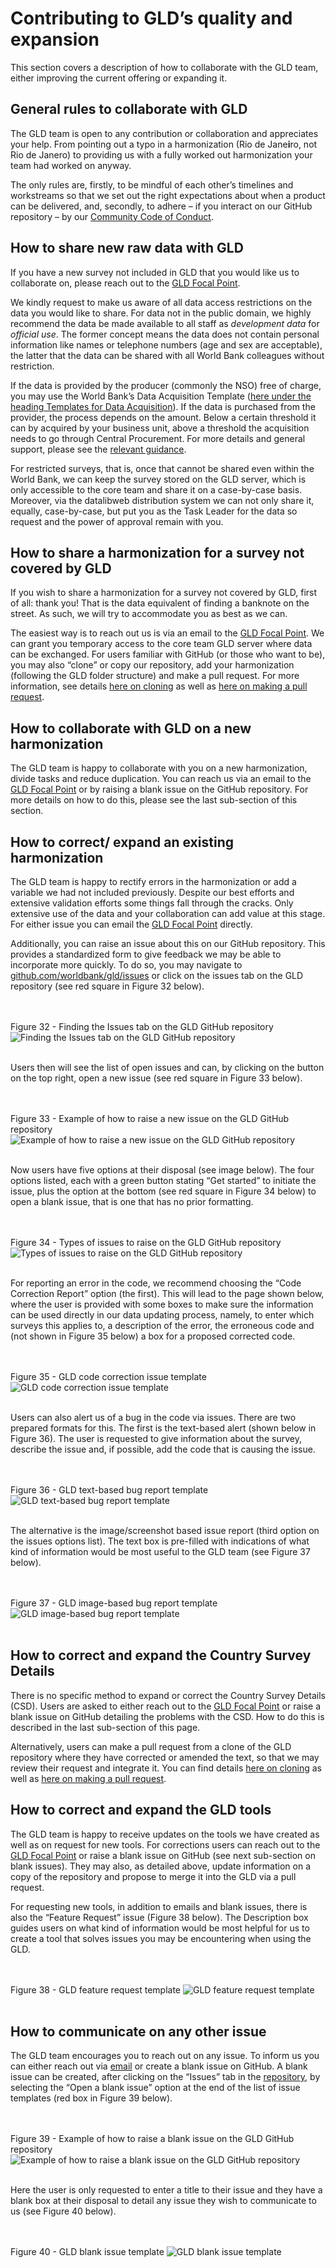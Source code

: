 # Contributing to GLD’s quality and expansion

This section covers a description of how to collaborate with the GLD team, either improving the current offering or expanding it. 

## General rules to collaborate with GLD

The GLD team is open to any contribution or collaboration and appreciates your help. From pointing out a typo in a harmonization (Rio de Jane**i**ro, not Rio de Janero) to providing us with a fully worked out harmonization your team had worked on anyway. 

The only rules are, firstly, to be mindful of each other’s timelines and workstreams so that we set out the right expectations about when a product can be delivered, and, secondly, to adhere – if you interact on our GitHub repository – by our [Community Code of Conduct](https://github.com/worldbank/gld/blob/main/Support/E%20-%20Community%20Guidelines/CODE_OF_CONDUCT.md).

## How to share new raw data with GLD

If you have a new survey not included in GLD that you would like us to collaborate on, please reach out to the [GLD Focal Point](mailto:gld@worldbank.org).

We kindly request to make us aware of all data access restrictions on the data you would like to share. For data not in the public domain, we highly recommend the data be made available to all staff as *development data* for *official use*. The former concept means the data does not contain personal information like names or telephone numbers (age and sex are acceptable), the latter that the data can be shared with all World Bank colleagues without restriction.

If the data is provided by the producer (commonly the NSO) free of charge, you may use the World Bank’s Data Acquisition Template ([here under the heading Templates for Data Acquisition](https://microdatalib.worldbank.org/index.php/resources)). If the data is purchased from the provider, the process depends on the amount. Below a certain threshold it can by acquired by your business unit, above a threshold the acquisition needs to go through Central Procurement. For more details and general support, please see the [relevant guidance](https://worldbankgroup.sharepoint.com/sites/ppfonline/PPFDocuments/8583a4c1871546b39baf6cc0a524ccff.pdf).

For restricted surveys, that is, once that cannot be shared even within the World Bank, we can keep the survey stored on the GLD server, which is only accessible to the core team and share it on a case-by-case basis. Moreover, via the datalibweb distribution system we can not only share it, equally, case-by-case, but put you as the Task Leader for the data so request and the power of approval remain with you.

## How to share a harmonization for a survey not covered by GLD

If you wish to share a harmonization for a survey not covered by GLD, first of all: thank you! That is the data equivalent of finding a banknote on the street. As such, we will try to accommodate you as best as we can.

The easiest way is to reach out us is via an email to the [GLD Focal Point](mailto:gld@worldbank.org). We can grant you temporary access to the core team GLD server where data can be exchanged. For users familiar with GitHub (or those who want to be), you may also “clone” or copy our repository, add your harmonization (following the GLD folder structure) and make a pull request. For more information, see details [here on cloning](https://docs.github.com/en/repositories/creating-and-managing-repositories/cloning-a-repository) as well as [here on making a pull request](https://docs.github.com/en/pull-requests/collaborating-with-pull-requests/proposing-changes-to-your-work-with-pull-requests/creating-a-pull-request).

## How to collaborate with GLD on a new harmonization
The GLD team is happy to collaborate with you on a new harmonization, divide tasks and reduce duplication. You can reach us via an email to the [GLD Focal Point](mailto:gld@worldbank.org) or by raising a blank issue on the GitHub repository. For more details on how to do this, please see the last sub-section of this section.

## How to correct/ expand an existing harmonization

The GLD team is happy to rectify errors in the harmonization or add a variable we had not included previously. Despite our best efforts and extensive validation efforts some things fall through the cracks. Only extensive use of the data and your collaboration can add value at this stage. For either issue you can email the [GLD Focal Point](mailto:gld@worldbank.org) directly.

Additionally, you can raise an issue about this on our GitHub repository. This provides a standardized form to give feedback we may be able to incorporate more quickly. To do so, you may navigate to [github.com/worldbank/gld/issues](github.com/worldbank/gld/issues) or click on the issues tab on the GLD repository (see red square in Figure 32 below).

<br></br>
Figure 32 - Finding the Issues tab on the GLD GitHub repository
![Finding the Issues tab on the GLD GitHub repository](images/issues_img_1.png)
<br></br>

Users then will see the list of open issues and can, by clicking on the button on the top right, open a new issue (see red square in Figure 33 below).

<br></br>
Figure 33 - Example of how to raise a new issue on the GLD GitHub repository
![Example of how to raise a new issue on the GLD GitHub repository](images/issues_img_2.png)
<br></br>

Now users have five options at their disposal (see image below). The four options listed, each with a green button stating “Get started” to initiate the issue, plus the option at the bottom (see red square in Figure 34 below) to open a blank issue, that is one that has no prior formatting.

<br></br>
Figure 34 - Types of issues to raise on the GLD GitHub repository
![Types of issues to raise on the GLD GitHub repository](images/issues_img_3.png)
<br></br> 

For reporting an error in the code, we recommend choosing the “Code Correction Report” option (the first). This will lead to the page shown below, where the user is provided with some boxes to make sure the information can be used directly in our data updating process, namely, to enter which surveys this applies to, a description of the error, the erroneous code and (not shown in Figure 35 below) a box for a proposed corrected code.

<br></br>
Figure 35 - GLD code correction issue template
![GLD code correction issue template](images/issues_img_4.png)
<br></br> 

Users can also alert us of a bug in the code via issues. There are two prepared formats for this. The first is the text-based alert (shown below in Figure 36). The user is requested to give information about the survey, describe the issue and, if possible, add the code that is causing the issue. 

<br></br>
Figure 36 - GLD text-based bug report template
![GLD text-based bug report template](images/issues_img_5.png)
<br></br> 

The alternative is the image/screenshot based issue report (third option on the issues options list). The text box is pre-filled with indications of what kind of information would be most useful to the GLD team (see Figure 37 below).

<br></br>
Figure 37 - GLD image-based bug report template
![GLD image-based bug report template](images/issues_img_6.png)
<br></br> 

## How to correct and expand the Country Survey Details

There is no specific method to expand or correct the Country Survey Details (CSD). Users are asked to either reach out to the [GLD Focal Point](mailto:gld@worldbank.org) or raise a blank issue on GitHub detailing the problems with the CSD. How to do this is described in the last sub-section of this page.

Alternatively, users can make a pull request from a clone of the GLD repository where they have corrected or amended the text, so that we may review their request and integrate it. You can find details [here on cloning](https://docs.github.com/en/repositories/creating-and-managing-repositories/cloning-a-repository) as well as [here on making a pull request](https://docs.github.com/en/pull-requests/collaborating-with-pull-requests/proposing-changes-to-your-work-with-pull-requests/creating-a-pull-request).

## How to correct and expand the GLD tools

The GLD team is happy to receive updates on the tools we have created as well as on request for new tools. For corrections users can reach out to the [GLD Focal Point](mailto:gld@worldbank.org) or raise a blank issue on GitHub (see next sub-section on blank issues). They may also, as detailed above, update information on a copy of the repository and propose to merge it into the GLD via a pull request.

For requesting new tools, in addition to emails and blank issues, there is also the “Feature Request” issue (Figure 38 below). The Description box guides users on what kind of information would be most helpful for us to create a tool that solves issues you may be encountering when using the GLD.

<br></br>
Figure 38 - GLD feature request template
![GLD feature request template](images/issues_img_7.png)
<br></br> 

## How to communicate on any other issue

The GLD team encourages you to reach out on any issue. To inform us you can either reach out via [email](mailto:gld@worldbank.org) or create a blank issue on GitHub. A blank issue can be created, after clicking on the “Issues” tab in the [repository](https://github.com/worldbank/gld), by selecting the “Open a blank issue” option at the end of the list of issue templates (red box in Figure 39 below).

<br></br>
Figure 39 - Example of how to raise a blank issue on the GLD GitHub repository
![Example of how to raise a blank issue on the GLD GitHub repository](images/issues_img_8.png)
<br></br> 

Here the user is only requested to enter a title to their issue and they have a blank box at their disposal to detail any issue they wish to communicate to us (see Figure 40 below). 

<br></br>
Figure 40 - GLD blank issue template
![GLD blank issue template](images/issues_img_9.png)
<br></br> 



